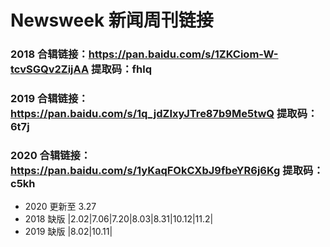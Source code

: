 # Newsweek 新闻周刊链接

### 2018 合辑链接：https://pan.baidu.com/s/1ZKCiom-W-tcvSGQv2ZijAA 提取码：fhlq
### 2019 合辑链接：https://pan.baidu.com/s/1q_jdZIxyJTre87b9Me5twQ 提取码：6t7j 
### 2020 合辑链接：https://pan.baidu.com/s/1yKaqFOkCXbJ9fbeYR6j6Kg 提取码：c5kh

- 2020 更新至 3.27
- 2018 缺版 |2.02|7.06|7.20|8.03|8.31|10.12|11.2|
- 2019 缺版 |8.02|10.11|

